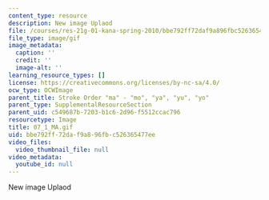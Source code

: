 ```yaml
---
content_type: resource
description: New image Uplaod
file: /courses/res-21g-01-kana-spring-2010/bbe792ff72daf9a896fbc526365477ee_07_1_MA.gif
file_type: image/gif
image_metadata:
  caption: ''
  credit: ''
  image-alt: ''
learning_resource_types: []
license: https://creativecommons.org/licenses/by-nc-sa/4.0/
ocw_type: OCWImage
parent_title: Stroke Order "ma" - "mo", "ya", "yu", "yo"
parent_type: SupplementalResourceSection
parent_uid: c549687b-7203-b1c6-2d96-f5512ccac796
resourcetype: Image
title: 07_1_MA.gif
uid: bbe792ff-72da-f9a8-96fb-c526365477ee
video_files:
  video_thumbnail_file: null
video_metadata:
  youtube_id: null
---
```

New image Uplaod
